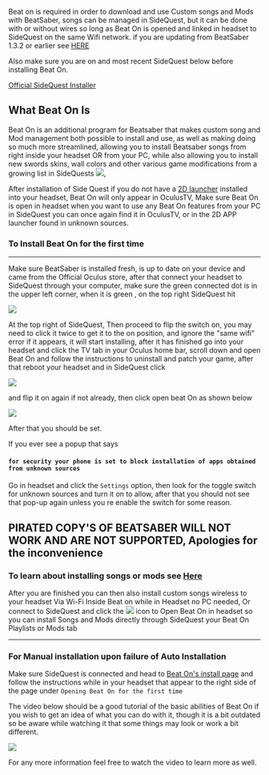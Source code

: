 Beat on is required in order to download and use Custom songs and Mods with BeatSaber, songs can be managed in SideQuest, but it can be done with or without wires so long as Beat On is opened and linked in headset to SideQuest on the same Wifi network. if you are updating from BeatSaber 1.3.2 or earlier see [HERE](https://www.reddit.com/r/OculusQuest/comments/cxx9yi/sidequest_how_to_update_beatonbeatsaber/)

Also make sure you are on and most recent SideQuest below before installing Beat On. 

[Official SideQuest Installer](https://sidequestvr.com/#/download)

What Beat On Is
----
Beat On is an additional program for Beatsaber that makes custom song and Mod management both possible to install and use, as well as making doing so much more streamlined, allowing you to install Beatsaber songs from right inside your headset OR from your PC, while also allowing you to install new swords skins, wall colors and other various game modifications from a growing list in SideQuests [![](https://cdn.discordapp.com/attachments/608376262347587595/610263775584714773/Screenshot_1199.png)](https://sidequestvr.com/#/apps/4),

After installation of Side Quest if you do not have a [2D launcher](https://sidequestvr.com/#/app/199) installed into your headset, Beat On will only appear in OculusTV, Make sure Beat On is open in headset when you want to use any Beat On features from your PC in SideQuest you can once again find it in OculusTV, or in the 2D APP launcher found in unknown sources.


### To Install Beat On for the first time
----
Make sure BeatSaber is installed fresh, is up to date on your device and came from the Official Oculus store,
after that connect your headset to SideQuest through your computer,
make sure the green connected dot is in the upper left corner, when it is green , on the top right SideQuest hit

![](https://cdn.discordapp.com/attachments/615234122604085262/621098047534923816/Screenshot_203.png) 

At the top right of SideQuest, Then proceed to flip the switch on, you may need to click it twice to get it to the on position, and ignore the "same wifi" error if it appears, it will start installing, after it has finished go into your headset and click the TV tab in your Oculus home bar, scroll down and open Beat On and follow the instructions to uninstall and patch your game, after that reboot your headset and in SideQuest click

 ![](https://cdn.discordapp.com/attachments/615234122604085262/621098047534923816/Screenshot_203.png) 

and flip it on again if not already, then click open beat On as shown below

![](https://cdn.discordapp.com/attachments/608376262347587595/609093393183932446/Screenshot_1123.png)

After that you should be set.


If you ever see a popup that says
#### `for security your phone is set to block installation of apps obtained from unknown sources`
Go in headset and click the `Settings` option, then look for the toggle switch for unknown sources and turn it on to allow, after that you should not see that pop-up again unless you re enable the switch for some reason.

## PIRATED COPY'S OF BEATSABER WILL NOT WORK AND ARE NOT SUPPORTED, Apologies for the inconvenience  

### To learn about installing songs or mods see [Here](https://github.com/the-expanse/SideQuest/wiki/How-to-install-Custom-Songs)

After you are finished you can then also install custom songs wireless to your headset Via Wi-Fi Inside Beat on while in Headset no PC needed, Or connect to SideQuest and click the ![](https://cdn.discordapp.com/attachments/615234122604085262/621098047534923816/Screenshot_203.png) icon to Open Beat On in headset so you can install Songs and Mods directly through SideQuest your Beat On Playlists or Mods tab


-------------------------------------------------------------------------------------

### For Manual installation upon failure of Auto Installation
Make sure SideQuest is connected and head to [Beat On's install page](https://sidequestvr.com/#/app/14)
and follow the instructions while in your headset that appear to the right side of the page under `Opening Beat On for the first time`

The video below should be a good tutorial of the basic abilities of Beat On if you wish to get an idea of what you can do with it, though it is a bit outdated so be aware while watching it that some things may look or work a bit different.

[![](https://cdn.discordapp.com/attachments/608376262347587595/610247583352487936/Screenshot_1191.png)](https://www.youtube.com/watch?v=CPDqrAQWruU&lc=z23ag5ginnfbsl3iq04t1aokgbh5kytwso3tjwfl30kmbk0h00410.1563913415218266) 

For any more information feel free to watch the video to learn more as well.